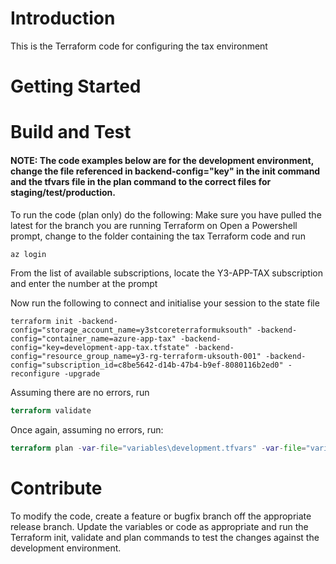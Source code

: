 # Introduction

This is the Terraform code for configuring the tax environment

# Getting Started

# Build and Test

#### NOTE: The code examples below are for the development environment, change the file referenced in backend-config="key" in the init command and the tfvars file in the plan command to the correct files for staging/test/production.

To run the code (plan only) do the following:
Make sure you have pulled the latest for the branch you are running Terraform on
Open a Powershell prompt, change to the folder containing the tax Terraform code and run

```PowerShell
az login
```

From the list of available subscriptions, locate the Y3-APP-TAX subscription and enter the number at the prompt

Now run the following to connect and initialise your session to the state file

```
terraform init -backend-config="storage_account_name=y3stcoreterraformuksouth" -backend-config="container_name=azure-app-tax" -backend-config="key=development-app-tax.tfstate" -backend-config="resource_group_name=y3-rg-terraform-uksouth-001" -backend-config="subscription_id=c8be5642-d14b-47b4-b9ef-8080116b2ed0" -reconfigure -upgrade
```

Assuming there are no errors, run

```terraform
terraform validate
```

Once again, assuming no errors, run:

```terraform
terraform plan -var-file="variables\development.tfvars" -var-file="variables\terraform.tfvars"
```

# Contribute

To modify the code, create a feature or bugfix branch off the appropriate release branch. Update the variables or code as appropriate and run the Terraform init, validate and plan commands to test the changes against the development environment.
